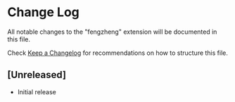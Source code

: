 # Change Log

All notable changes to the "fengzheng" extension will be documented in this file.

Check [Keep a Changelog](http://keepachangelog.com/) for recommendations on how to structure this file.

## [Unreleased]

- Initial release